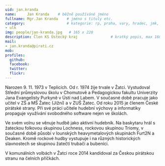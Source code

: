 ```yaml
---
uid: jan.kranda
name:     Jan Kranda  	# běžně používáné jméno
fullname: Mgr.Jan Kranda  	# jméno s tituly etc.
category:                 	# kategorie: rp, praha, vary, hradec, jmk, senat
- ulk
img: people/jan-kranda.jpg   # 165 x 220
description: Člen KS Ústecký kraj             	# kratký popis, max 160 znaků
mail:
- jan.kranda@pirati.cz
mob:			  
profiles:
  github:                 
  facebook: 		  
  twitter: 		  
  flickr:     		
---
```


Narozen 9. 11. 1973 v Teplicích. Od r. 1974 žije trvale v Žatci. Vystudoval Střední průmyslovou školu v Chomutově a Pedagogickou fakultu Univerzity Jana Evangelisty Purkyně v Ústí nad Labem. V současné době pracuje jako učitel v ZŠ a MŠ Žatec (Jižní) a v ZUŠ Žatec. Od roku 2015 je členem České pirátské strany. Při své práci učitele hudební výchovy a informatiky propaguje využívání svobodného software nejen ve školách.

Ve svém volnu se věnuje hudbě jako aktivní hudebník. Na baskytaru hrál s žateckou folkovou skupinou Lochness, rockovou skupinou Triomy, v současné době působí v lounských heavymetalových skupinách Furt2N a Deaken. Kromě rockové hudby vystupuje i na různých historických slavnostech se skupinou žatečtí trubači a bubeníci.

V komunálních volbách v Žatci roce 2014 kandidoval za Českou pirátskou stranu na čelních příčkách.
